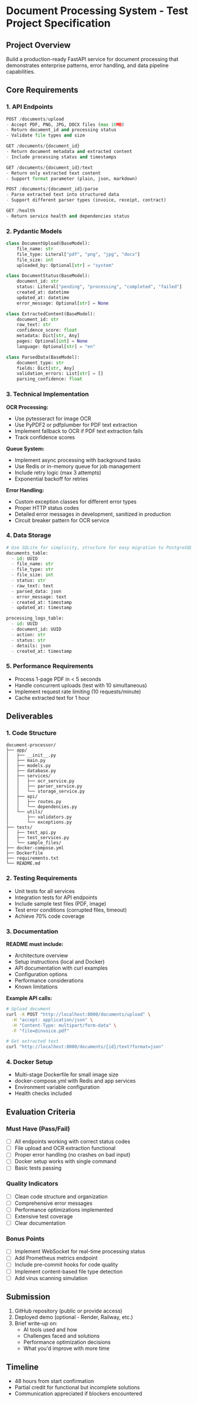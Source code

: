 # Document Processing System - Test Project Specification

## Project Overview
Build a production-ready FastAPI service for document processing that demonstrates enterprise patterns, error handling, and data pipeline capabilities.

## Core Requirements

### 1. API Endpoints

```python
POST /documents/upload
- Accept PDF, PNG, JPG, DOCX files (max 10MB)
- Return document_id and processing status
- Validate file types and size

GET /documents/{document_id}
- Return document metadata and extracted content
- Include processing status and timestamps

GET /documents/{document_id}/text
- Return only extracted text content
- Support format parameter (plain, json, markdown)

POST /documents/{document_id}/parse
- Parse extracted text into structured data
- Support different parser types (invoice, receipt, contract)

GET /health
- Return service health and dependencies status
```

### 2. Pydantic Models

```python
class DocumentUpload(BaseModel):
    file_name: str
    file_type: Literal["pdf", "png", "jpg", "docx"]
    file_size: int
    uploaded_by: Optional[str] = "system"

class DocumentStatus(BaseModel):
    document_id: str
    status: Literal["pending", "processing", "completed", "failed"]
    created_at: datetime
    updated_at: datetime
    error_message: Optional[str] = None

class ExtractedContent(BaseModel):
    document_id: str
    raw_text: str
    confidence_score: float
    metadata: Dict[str, Any]
    pages: Optional[int] = None
    language: Optional[str] = "en"

class ParsedData(BaseModel):
    document_type: str
    fields: Dict[str, Any]
    validation_errors: List[str] = []
    parsing_confidence: float
```

### 3. Technical Implementation

**OCR Processing:**
- Use pytesseract for image OCR
- Use PyPDF2 or pdfplumber for PDF text extraction
- Implement fallback to OCR if PDF text extraction fails
- Track confidence scores

**Queue System:**
- Implement async processing with background tasks
- Use Redis or in-memory queue for job management
- Include retry logic (max 3 attempts)
- Exponential backoff for retries

**Error Handling:**
- Custom exception classes for different error types
- Proper HTTP status codes
- Detailed error messages in development, sanitized in production
- Circuit breaker pattern for OCR service

### 4. Data Storage

```python
# Use SQLite for simplicity, structure for easy migration to PostgreSQL
documents_table:
  - id: UUID
  - file_name: str
  - file_type: str
  - file_size: int
  - status: str
  - raw_text: text
  - parsed_data: json
  - error_message: text
  - created_at: timestamp
  - updated_at: timestamp

processing_logs_table:
  - id: UUID
  - document_id: UUID
  - action: str
  - status: str
  - details: json
  - created_at: timestamp
```

### 5. Performance Requirements

- Process 1-page PDF in < 5 seconds
- Handle concurrent uploads (test with 10 simultaneous)
- Implement request rate limiting (10 requests/minute)
- Cache extracted text for 1 hour

## Deliverables

### 1. Code Structure
```
document-processor/
├── app/
│   ├── __init__.py
│   ├── main.py
│   ├── models.py
│   ├── database.py
│   ├── services/
│   │   ├── ocr_service.py
│   │   ├── parser_service.py
│   │   └── storage_service.py
│   ├── api/
│   │   ├── routes.py
│   │   └── dependencies.py
│   └── utils/
│       ├── validators.py
│       └── exceptions.py
├── tests/
│   ├── test_api.py
│   ├── test_services.py
│   └── sample_files/
├── docker-compose.yml
├── Dockerfile
├── requirements.txt
└── README.md
```

### 2. Testing Requirements
- Unit tests for all services
- Integration tests for API endpoints
- Include sample test files (PDF, image)
- Test error conditions (corrupted files, timeout)
- Achieve 70% code coverage

### 3. Documentation

**README must include:**
- Architecture overview
- Setup instructions (local and Docker)
- API documentation with curl examples
- Configuration options
- Performance considerations
- Known limitations

**Example API calls:**
```bash
# Upload document
curl -X POST "http://localhost:8000/documents/upload" \
  -H "accept: application/json" \
  -H "Content-Type: multipart/form-data" \
  -F "file=@invoice.pdf"

# Get extracted text
curl "http://localhost:8000/documents/{id}/text?format=json"
```

### 4. Docker Setup
- Multi-stage Dockerfile for small image size
- docker-compose.yml with Redis and app services
- Environment variable configuration
- Health checks included

## Evaluation Criteria

### Must Have (Pass/Fail)
- [ ] All endpoints working with correct status codes
- [ ] File upload and OCR extraction functional
- [ ] Proper error handling (no crashes on bad input)
- [ ] Docker setup works with single command
- [ ] Basic tests passing

### Quality Indicators
- [ ] Clean code structure and organization
- [ ] Comprehensive error messages
- [ ] Performance optimizations implemented
- [ ] Extensive test coverage
- [ ] Clear documentation

### Bonus Points
- [ ] Implement WebSocket for real-time processing status
- [ ] Add Prometheus metrics endpoint
- [ ] Include pre-commit hooks for code quality
- [ ] Implement content-based file type detection
- [ ] Add virus scanning simulation

## Submission

1. GitHub repository (public or provide access)
2. Deployed demo (optional - Render, Railway, etc.)
3. Brief write-up on:
   - AI tools used and how
   - Challenges faced and solutions
   - Performance optimization decisions
   - What you'd improve with more time

## Timeline
- 48 hours from start confirmation
- Partial credit for functional but incomplete solutions
- Communication appreciated if blockers encountered